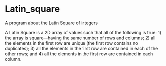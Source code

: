 # Latin_square
A program about the Latin Square of integers

A Latin Square is a 2D array of values such that all of the following is true:  1) the array is square—having the same number of rows and columns; 2) all the elements in the first row are unique (the first row contains no duplicates); 3) all the elements in the first row are contained in each of the other rows; and 4) all the elements in the first row are contained in each column.
